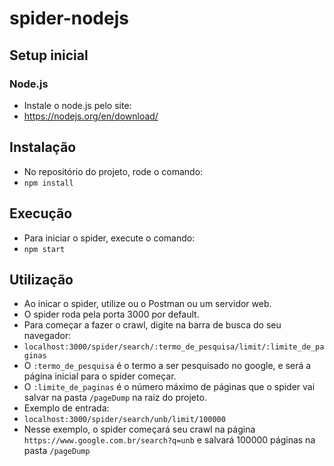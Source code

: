 # spider-nodejs

## Setup inicial

### Node.js

* Instale o node.js pelo site:
* https://nodejs.org/en/download/

## Instalação

* No repositório do projeto, rode o comando:
* ```npm install```

## Execução

* Para iniciar o spider, execute o comando:
* ```npm start```

## Utilização

* Ao inicar o spider, utilize ou o Postman ou um servidor web.
* O spider roda pela porta 3000 por default.
* Para começar a fazer o crawl, digite na barra de busca do seu navegador:
* ```localhost:3000/spider/search/:termo_de_pesquisa/limit/:limite_de_paginas```
* O ```:termo_de_pesquisa``` é o termo a ser pesquisado no google, e será a página inicial para o spider começar.
* O ```:limite_de_paginas``` é o número máximo de páginas que o spider vai salvar na pasta ```/pageDump``` na raiz do projeto.
* Exemplo de entrada:
* ```localhost:3000/spider/search/unb/limit/100000```
* Nesse exemplo, o spider começará seu crawl na página ```https://www.google.com.br/search?q=unb``` e salvará 100000 páginas na pasta ```/pageDump```
